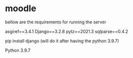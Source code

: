 # moodle

bellow are the requirements for running the server

asgiref==3.4.1
Django==3.2.8
pytz==2021.3
sqlparse==0.4.2

pip install django (will do it after having the python 3.9.7)


Python 3.9.7
